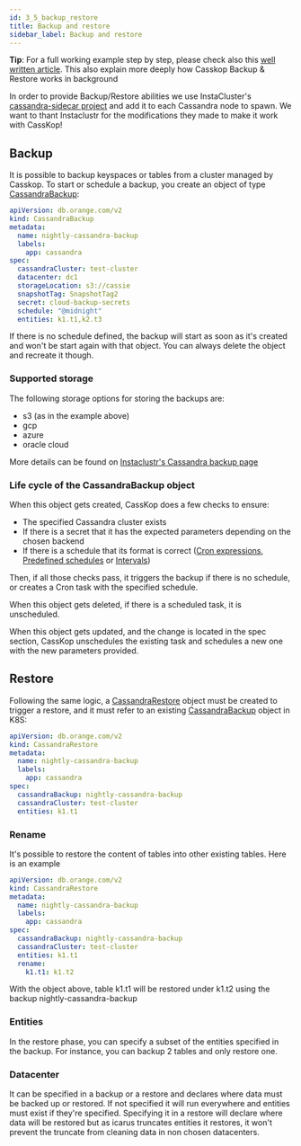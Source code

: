 ```yaml
---
id: 3_5_backup_restore
title: Backup and restore
sidebar_label: Backup and restore
---
```

**Tip**: For a full working example step by step, please check also this [well written article](https://cscetbon.medium.com/casskop-1-0-1-backup-and-restore-ba92f01c00df). This also explain more deeply how Casskop Backup & Restore works in background

In order to provide Backup/Restore abilities we use InstaCluster's [cassandra-sidecar project](https://github.com/instaclustr/cassandra-sidecar) and add it to each Cassandra node to spawn. We want to thant Instaclustr for the modifications they made to make it work with CassKop!

## Backup

It is possible to backup keyspaces or tables from a cluster managed by Casskop. To start or schedule a backup, you 
create an object of type [CassandraBackup](/casskop/docs/6_references/5_cassandra_backup):

```yaml
apiVersion: db.orange.com/v2
kind: CassandraBackup
metadata:
  name: nightly-cassandra-backup
  labels:
    app: cassandra
spec:
  cassandraCluster: test-cluster
  datacenter: dc1
  storageLocation: s3://cassie
  snapshotTag: SnapshotTag2
  secret: cloud-backup-secrets
  schedule: "@midnight"
  entities: k1.t1,k2.t3
```

If there is no schedule defined, the backup will start as soon as it's created and won't be start again with that object.
You can always delete the object and recreate it though.

### Supported storage

The following storage options for storing the backups are:

- s3 (as in the example above)
- gcp
- azure
- oracle cloud

More details can be found on [Instaclustr's Cassandra backup page](https://github.com/instaclustr/cassandra-backup)

### Life cycle of the CassandraBackup object

When this object gets created, CassKop does a few checks to ensure:

- The specified Cassandra cluster exists
- If there is a secret that it has the expected parameters depending on the chosen backend
- If there is a schedule that its format is correct ([Cron expressions](https://godoc.org/gopkg.in/robfig/cron.v3#hdr-CRON_Expression_Format),
[Predefined schedules](https://godoc.org/gopkg.in/robfig/cron.v3#hdr-Predefined_schedules) or [Intervals](https://godoc.org/gopkg.in/robfig/cron.v3#hdr-Intervals))

Then, if all those checks pass, it triggers the backup if there is no schedule, or creates a Cron task with the specified schedule.

When this object gets deleted, if there is a scheduled task, it is unscheduled.

When this object gets updated, and the change is located in the spec section, CassKop unschedules the existing task and schedules a new one with the new parameters provided.

## Restore

Following the same logic, a [CassandraRestore](/casskop/docs/6_references/6_cassandra_restore) object must be created to trigger a restore, and it must refer to an
existing [CassandraBackup](/casskop/docs/6_references/5_cassandra_backup) object in K8S:

```yaml
apiVersion: db.orange.com/v2
kind: CassandraRestore
metadata:
  name: nightly-cassandra-backup
  labels:
    app: cassandra
spec:
  cassandraBackup: nightly-cassandra-backup
  cassandraCluster: test-cluster
  entities: k1.t1
```

### Rename
It's possible to restore the content of tables into other existing tables. Here is an example

```yaml
apiVersion: db.orange.com/v2
kind: CassandraRestore
metadata:
  name: nightly-cassandra-backup
  labels:
    app: cassandra
spec:
  cassandraBackup: nightly-cassandra-backup
  cassandraCluster: test-cluster
  entities: k1.t1
  rename:
    k1.t1: k1.t2
```

With the object above, table k1.t1 will be restored under k1.t2 using the backup nightly-cassandra-backup
### Entities

In the restore phase, you can specify a subset of the entities specified in the backup. For instance, you can backup 2
tables and only restore one.

### Datacenter

It can be specified in a backup or a restore and declares where data must be backed up or restored. If not specified it 
will run everywhere and entities must exist if they're specified. Specifying it in a restore will declare where data 
will be restored but as icarus truncates entities it restores, it won't prevent the truncate from cleaning data in non 
chosen datacenters.